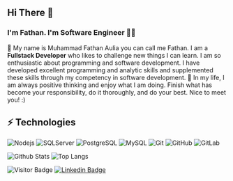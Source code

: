 ## Hi There 👋
### I'm Fathan. I'm Software Engineer ✌🏻

🌴
My name is Muhammad Fathan Aulia you can call me Fathan. I am a ****Fullstack Developer**** who likes to challenge new things I can learn. I am so enthusiastic about programming and software development. I have developed excellent programming and analytic skills and supplemented these skills through my competency in software development.
🎯
In my life, I am always positive thinking and enjoy what I am doing. Finish what has become your responsibility, do it thoroughly, and do your best.
Nice to meet you! :)

## ⚡ Technologies

![Nodejs](https://img.shields.io/badge/-Nodejs-black?style=flat-square&logo=Node.js)
![SQLServer](https://img.shields.io/badge/-SQLServer-336791?style=flat-square&logo=sqlsrv)
![PostgreSQL](https://img.shields.io/badge/-PostgreSQL-336791?style=flat-square&logo=postgresql)
![MySQL](https://img.shields.io/badge/-MySQL-black?style=flat-square&logo=mysql)
![Git](https://img.shields.io/badge/-Git-black?style=flat-square&logo=git)
![GitHub](https://img.shields.io/badge/-GitHub-181717?style=flat-square&logo=github)
![GitLab](https://img.shields.io/badge/-GitLab-FCA121?style=flat-square&logo=gitlab)

![Github Stats](https://github-readme-stats.vercel.app/api?username=akhtarfath&count_private=true&show_icons=true&include_all_commits=true)
![Top Langs](https://github-readme-stats.vercel.app/api/top-langs/?username=akhtarfath&hide=TeX&layout=compact)

![Visitor Badge](https://visitor-badge.laobi.icu/badge?page_id=akhtarfath.akhtarfath)
[![Linkedin Badge](https://img.shields.io/badge/-muhammadfathana-blue?style=flat-square&logo=Linkedin&logoColor=white&link=https://www.linkedin.com/in/muhammadfathana/)](https://www.linkedin.com/in/muhammadfathana/)
